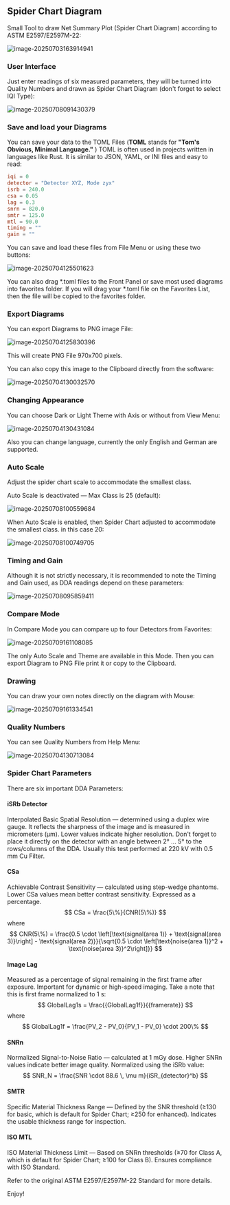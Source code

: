 ## Spider Chart Diagram

Small Tool to draw Net Summary Plot (Spider Chart Diagram) according to ASTM E2597/E2597M-22:

![image-20250703163914941](assets/image-20250703163914941.png)

### User Interface

Just enter readings of six measured parameters, they will be turned into Quality Numbers and drawn as Spider Chart Diagram (don't forget to select IQI Type):

![image-20250708091430379](assets/image-20250708091430379.png)

### Save and load your Diagrams

You can save your data to the TOML Files (**TOML** stands for **"Tom's Obvious, Minimal Language."** ) TOML is often used in projects written in languages like Rust. It is similar to JSON, YAML, or INI files and easy to read:

```toml
iqi = 0
detector = "Detector XYZ, Mode zyx"
isrb = 240.0
csa = 0.05
lag = 0.3
snrn = 820.0
smtr = 125.0
mtl = 90.0
timing = ""
gain = ""
```

You can save and load these files from File Menu or using these two buttons:

![image-20250704125501623](assets/image-20250704125501623.png)

You can also drag \*.toml files to the Front Panel or save most used diagrams into favorites folder. If you will drag your \*.toml file on the Favorites List, then the file will be copied to the favorites folder.

### Export Diagrams

You can export Diagrams to PNG image File:

![image-20250704125830396](assets/image-20250704125830396.png)

This will create PNG File 970x700 pixels.

You can also copy this image to the Clipboard directly from the software:

![image-20250704130032570](assets/image-20250704130032570.png)

### Changing Appearance

You can choose Dark or Light Theme with Axis or without from View Menu:

![image-20250704130431084](assets/image-20250704130431084.png)

Also you can change language, currently the only English and German are supported.

### Auto Scale

Adjust the spider chart scale to accommodate the smallest class.

Auto Scale is deactivated — Max Class is 25 (default):

![image-20250708100559684](assets/image-20250708100559684.png)

When Auto Scale is enabled, then Spider Chart adjusted to accommodate the smallest class. in this case 20:

![image-20250708100749705](assets/image-20250708100749705.png)

### Timing and Gain

Although it is not strictly necessary, it is recommended to note the Timing and Gain used, as DDA readings depend on these parameters:

![image-20250708095859411](assets/image-20250708095859411.png)

### Compare Mode

In Compare Mode you can compare up to four Detectors from Favorites:

![image-20250709161108085](assets/image-20250709161108085.png)

The only Auto Scale and Theme are available in this Mode. Then you can export Diagram to PNG File print it or copy to the Clipboard.

### Drawing

 You can draw your own notes directly on the diagram with Mouse:

![image-20250709161334541](assets/image-20250709161334541.png)

### Quality Numbers

You can see Quality Numbers from Help Menu:

![image-20250704130713084](assets/image-20250704130713084.png)

### Spider Chart Parameters

There are six important DDA Parameters:

#### iSRb Detector

Interpolated Basic Spatial Resolution — determined using a duplex wire gauge. It reflects the sharpness of the image and is measured in micrometers (µm). Lower values indicate higher resolution. Don't forget to place it directly on the detector with an angle between 2° ... 5° to the rows/columns of the DDA. Usually this test performed at 220 kV with 0.5 mm Cu Filter.

#### CSa

Achievable Contrast Sensitivity — calculated using step-wedge phantoms. Lower CSa values mean better contrast sensitivity. Expressed as a percentage.
$$
CSa = \frac{5\%}{CNR(5\%)}
$$
where
$$
CNR(5\%) = \frac{0.5 \cdot \left[\text{signal(area 1)} + \text{signal(area 3)}\right] - \text{signal(area 2)}}{\sqrt{0.5 \cdot \left[\text{noise(area 1)}^2 + \text{noise(area 3)}^2\right]}}
$$


#### Image Lag

Measured as a percentage of signal remaining in the first frame after exposure. Important for dynamic or high-speed imaging. Take a note that this is first frame normalized to 1 s:
$$
GlobalLag1s = \frac{{GlobalLag1f}}{{framerate}}
$$
where
$$
GlobalLag1f = \frac{PV_2 - PV_0}{PV_1 - PV_0} \cdot 200\%
$$


#### SNRn

Normalized Signal-to-Noise Ratio — calculated at 1 mGy dose. Higher SNRn values indicate better image quality. Normalized using the iSRb value:
$$
SNR_N = \frac{SNR \cdot 88.6 \, \mu m}{iSR_{detector}^b}
$$

#### SMTR

Specific Material Thickness Range — Defined by the SNR threshold (≥130 for basic, which is default for Spider Chart; ≥250 for enhanced). Indicates the usable thickness range for inspection.

#### ISO MTL

ISO Material Thickness Limit — Based on SNRn thresholds (≥70 for Class A, which is default for Spider Chart; ≥100 for Class B). Ensures compliance with ISO Standard.

Refer to the original ASTM E2597/E2597M-22 Standard for more details.

Enjoy!
